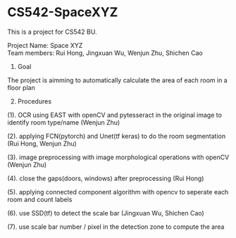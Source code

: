 # CS542-SpaceXYZ

This is a project for CS542 BU. <br>

Project Name: Space XYZ <br>
Team members: Rui Hong, Jingxuan Wu, Wenjun Zhu, Shichen Cao

1. Goal

The project is aimming to automatically calculate the area of each room in a floor plan

2. Procedures

(1). OCR using EAST with openCV and pytesseract in the original image to identify room type/name (Wenjun Zhu)

(2). applying FCN(pytorch) and Unet(tf keras) to do the room segmentation (Rui Hong, Wenjun Zhu)

(3). image preprocessing with image morphological operations with openCV (Wenjun Zhu)

(4). close the gaps(doors, windows) after preprocessing (Rui Hong)

(5). applying connected component algorithm with opencv to seperate each room and count labels 

(6). use SSD(tf) to detect the scale bar (Jingxuan Wu, Shichen Cao)

(7). use scale bar number / pixel in the detection zone to compute the area 


